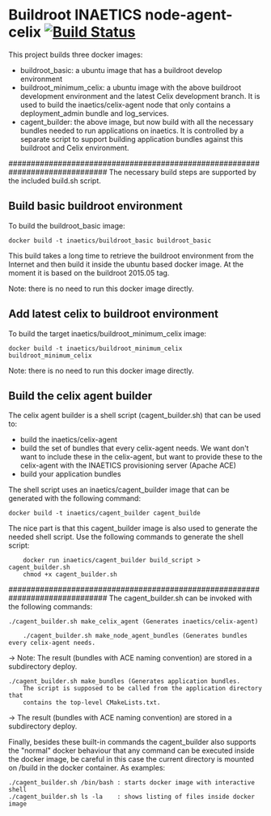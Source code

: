 # Buildroot INAETICS node-agent-celix  [![Build Status](https://travis-ci.org/INAETICS/node-agent-c.svg?branch=buildroot_node)](https://travis-ci.org/INAETICS/node-agent-c)
This project builds three docker images:
* buildroot_basic: 
  a ubuntu image that has a buildroot develop environment
* buildroot_minimum_celix: 
  a ubuntu image with the above buildroot development environment and the 
  latest Celix development branch. It is used to build the 
  inaetics/celix-agent node that only contains a deployment_admin bundle 
  and log_services.
* cagent_builder: 
  the above image, but now build with all the necessary bundles needed to 
  run applications on inaetics. It is controlled by a separate script to 
  support building application bundles against this buildroot and Celix environment.

##############################################################################
The necessary build steps are supported by the included build.sh script.

## Build basic buildroot environment
To build the buildroot_basic image:

    docker build -t inaetics/buildroot_basic buildroot_basic

This build takes a long time to retrieve the buildroot environment from the Internet and then build it inside the ubuntu based docker image. At the moment it is based on the buildroot 2015.05 tag.

Note: there is no need to run this docker image directly.

## Add latest celix to buildroot environment
To build the target inaetics/buildroot_minimum_celix image:

    docker build -t inaetics/buildroot_minimum_celix buildroot_minimum_celix

Note: there is no need to run this docker image directly.

## Build the celix agent builder
The celix agent builder is a shell script (cagent_builder.sh) that can be used to:
- build the inaetics/celix-agent
- build the set of bundles that every celix-agent needs. 
  We want don't want to include these in the celix-agent, but want to provide 
  these to the celix-agent with the INAETICS provisioning server (Apache ACE)
- build your application bundles 

The shell script uses an inaetics/cagent_builder image that can be generated 
with the following command:
	
	docker build -t inaetics/cagent_builder cagent_builde

The nice part is that this cagent_builder image is also used to generate the 
needed shell script. Use the following commands to generate the shell script:

        docker run inaetics/cagent_builder build_script > cagent_builder.sh
        chmod +x cagent_builder.sh

##############################################################################
The cagent_builder.sh can be invoked with the following commands:
	
	./cagent_builder.sh make_celix_agent (Generates inaetics/celix-agent)

        ./cagent_builder.sh make_node_agent_bundles (Generates bundles every celix-agent needs. 
->      Note: The result (bundles with ACE naming convention) are stored in a subdirectory deploy.

	./cagent_builder.sh make_bundles (Generates application bundles. 
        The script is supposed to be called from the application directory that 
        contains the top-level CMakeLists.txt. 
->      The result (bundles with ACE naming convention) are stored in a subdirectory deploy.

Finally, besides these built-in commands the cagent_builder also supports 
the "normal" docker behaviour that any command can be executed inside 
the docker image, be careful in this case the current directory is mounted 
on /build in the docker container. As examples:
	
	./cagent_builder.sh /bin/bash : starts docker image with interactive shell
	./cagent_builder.sh ls -la    : shows listing of files inside docker image    

